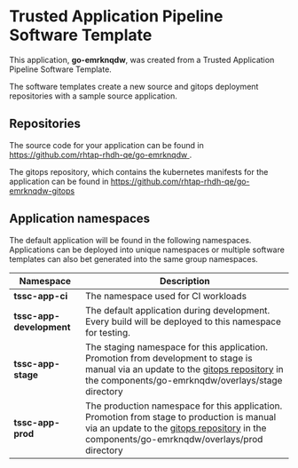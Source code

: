 # Trusted Application Pipeline Software Template

This application, **go-emrknqdw**, was created from a Trusted Application Pipeline Software Template.

The software templates create a new source and gitops deployment repositories with a sample source application. 

## Repositories

The source code for your application can be found in [https://github.com/rhtap-rhdh-qe/go-emrknqdw ](https://github.com/rhtap-rhdh-qe/go-emrknqdw ).
 
The gitops repository, which contains the kubernetes manifests for the application can be found in 
[https://github.com/rhtap-rhdh-qe/go-emrknqdw-gitops ](https://github.com/rhtap-rhdh-qe/go-emrknqdw-gitops ) 

## Application namespaces 

The default application will be found in the following namespaces. Applications can be deployed into unique namespaces or multiple software templates can also bet generated into the same group namespaces.  

|  Namespace   |  Description   |  
| -------- | -------- |
| **tssc-app-ci** | The namespace used for CI workloads |
| **tssc-app-development** | The default application during development. Every build will be deployed to this namespace for testing. |
| **tssc-app-stage** | The staging namespace for this application. Promotion from development to stage is manual via an update to the [gitops repository](https://github.com/rhtap-rhdh-qe/go-emrknqdw-gitops ) in the components/go-emrknqdw/overlays/stage directory |
| **tssc-app-prod** | The production namespace for this application. Promotion from stage to production is manual via an update to the [gitops repository](https://github.com/rhtap-rhdh-qe/go-emrknqdw-gitops ) in the components/go-emrknqdw/overlays/prod directory |